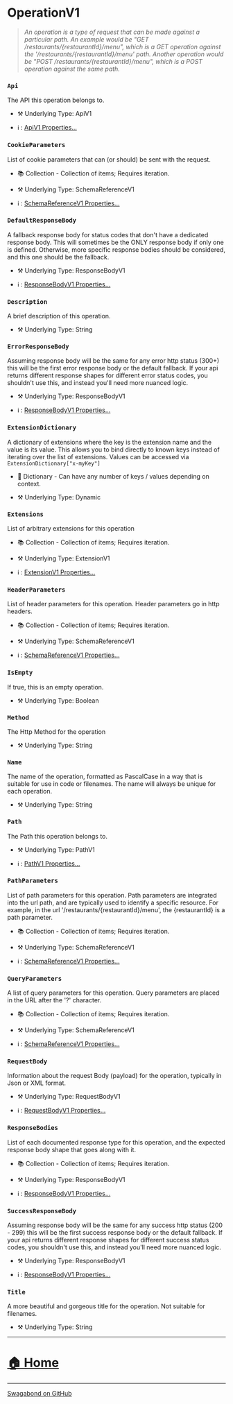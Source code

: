 # OperationV1

> *An operation is a type of request that can be made against a particular path. An example would be "GET /restaurants/{restaurantId}/menu", which is a GET operation against the '/restaurants/{restaurantId}/menu' path.  Another operation would be "POST /restaurants/{restaurantId}/menu", which is a POST operation against the same path.* 


### `Api`

The API this operation belongs to.



* ⚒️ Underlying Type: ApiV1

* ℹ️ : [ApiV1 Properties...](./ApiV1.md)



### `CookieParameters`

List of cookie parameters that can (or should) be sent with the request.


* 📚 Collection - Collection of items; Requires iteration.

* ⚒️ Underlying Type: SchemaReferenceV1

* ℹ️ : [SchemaReferenceV1 Properties...](./SchemaReferenceV1.md)



### `DefaultResponseBody`

A fallback response body for status codes that don't have a dedicated response body. This will sometimes be the ONLY response body if only one is defined.  Otherwise, more specific response bodies should be considered, and this one should be the fallback.



* ⚒️ Underlying Type: ResponseBodyV1

* ℹ️ : [ResponseBodyV1 Properties...](./ResponseBodyV1.md)



### `Description`

A brief description of this operation.



* ⚒️ Underlying Type: String



### `ErrorResponseBody`

Assuming response body will be the same for any error http status (300+) this will be the first error response body or the default fallback.              If your api returns different response shapes for different error status codes, you shouldn't use this, and instead you'll need more nuanced logic.



* ⚒️ Underlying Type: ResponseBodyV1

* ℹ️ : [ResponseBodyV1 Properties...](./ResponseBodyV1.md)



### `ExtensionDictionary`

A dictionary of extensions where the key is the extension name and the value is its value.  This allows you to bind directly to known keys instead of iterating over the list of extensions. Values can be accessed via `ExtensionDictionary["x-myKey"]`


* 📖 Dictionary - Can have any number of keys / values depending on context.

* ⚒️ Underlying Type: Dynamic



### `Extensions`

List of arbitrary extensions for this operation


* 📚 Collection - Collection of items; Requires iteration.

* ⚒️ Underlying Type: ExtensionV1

* ℹ️ : [ExtensionV1 Properties...](./ExtensionV1.md)



### `HeaderParameters`

List of header parameters for this operation.  Header parameters go in http headers.


* 📚 Collection - Collection of items; Requires iteration.

* ⚒️ Underlying Type: SchemaReferenceV1

* ℹ️ : [SchemaReferenceV1 Properties...](./SchemaReferenceV1.md)



### `IsEmpty`

If true, this is an empty operation.



* ⚒️ Underlying Type: Boolean



### `Method`

The Http Method for the operation



* ⚒️ Underlying Type: String



### `Name`

The name of the operation, formatted as PascalCase in a way that is suitable for use in code or filenames. The name will always be unique for each operation.



* ⚒️ Underlying Type: String



### `Path`

The Path this operation belongs to.



* ⚒️ Underlying Type: PathV1

* ℹ️ : [PathV1 Properties...](./PathV1.md)



### `PathParameters`

List of path parameters for this operation.  Path parameters are integrated into the url path, and are typically used to identify a specific resource. For example, in the url '/restaurants/{restaurantId}/menu', the {restaurantId} is a path parameter.


* 📚 Collection - Collection of items; Requires iteration.

* ⚒️ Underlying Type: SchemaReferenceV1

* ℹ️ : [SchemaReferenceV1 Properties...](./SchemaReferenceV1.md)



### `QueryParameters`

A list of query parameters for this operation.  Query parameters are placed in the URL after the '?' character.


* 📚 Collection - Collection of items; Requires iteration.

* ⚒️ Underlying Type: SchemaReferenceV1

* ℹ️ : [SchemaReferenceV1 Properties...](./SchemaReferenceV1.md)



### `RequestBody`

Information about the request Body (payload) for the operation, typically in Json or XML format.



* ⚒️ Underlying Type: RequestBodyV1

* ℹ️ : [RequestBodyV1 Properties...](./RequestBodyV1.md)



### `ResponseBodies`

List of each documented response type for this operation, and the expected response body shape that goes along with it.


* 📚 Collection - Collection of items; Requires iteration.

* ⚒️ Underlying Type: ResponseBodyV1

* ℹ️ : [ResponseBodyV1 Properties...](./ResponseBodyV1.md)



### `SuccessResponseBody`

Assuming response body will be the same for any success http status (200 - 299) this will be the first success response body or the default fallback.              If your api returns different response shapes for different success status codes, you shouldn't use this, and instead you'll need more nuanced logic.



* ⚒️ Underlying Type: ResponseBodyV1

* ℹ️ : [ResponseBodyV1 Properties...](./ResponseBodyV1.md)



### `Title`

A more beautiful and gorgeous title for the operation.  Not suitable for filenames.



* ⚒️ Underlying Type: String



___


# [🏠 Home](./ApiV1.md)


___

[Swagabond on GitHub](https://github.com/jordanbleu/swagabond)
